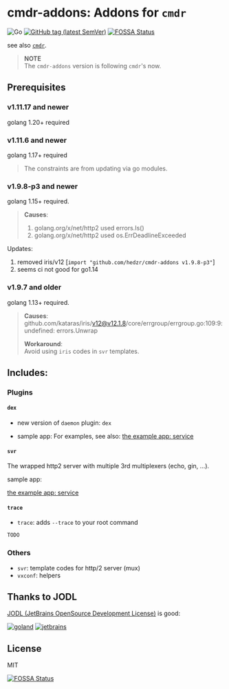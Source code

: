 # cmdr-addons: Addons for `cmdr`

![Go](https://github.com/hedzr/cmdr-addons/workflows/Go/badge.svg)
[![GitHub tag (latest SemVer)](https://img.shields.io/github/tag/hedzr/cmdr-addons.svg?label=release)](https://github.com/hedzr/cmdr-addons/releases)
[![FOSSA Status](https://app.fossa.com/api/projects/git%2Bgithub.com%2Fhedzr%2Fcmdr-addons.svg?type=shield)](https://app.fossa.com/projects/git%2Bgithub.com%2Fhedzr%2Fcmdr-addons?ref=badge_shield)

see also [`cmdr`](https://github.com/hedzr/cmdr).

> **NOTE**  
> The `cmdr-addons` version is following `cmdr`'s now.

## Prerequisites

### v1.11.17 and newer

golang 1.20+ required

### v1.11.6 and newer

golang 1.17+ required

> The constraints are from updating via go modules.

### v1.9.8-p3 and newer

golang 1.15+ required.

> **Causes**:  
> 1. golang.org/x/net/http2 used errors.Is()
> 2. golang.org/x/net/http2 used os.ErrDeadlineExceeded

Updates:
1. removed iris/v12 [`import "github.com/hedzr/cmdr-addons v1.9.8-p3"`]
2. seems ci not good for go1.14

### v1.9.7 and older

golang 1.13+ required.

> **Causes**:  
>   github.com/kataras/iris/v12@v12.1.8/core/errgroup/errgroup.go:109:9: undefined: errors.Unwrap
>
> **Workaround**:  
>   Avoid using `iris` codes in `svr` templates.

## Includes:

### Plugins

#### `dex`

- new version of `daemon` plugin: `dex`

- sample app:
  For examples, see also: [the example app: service](https://github.com/hedzr/cmdr-examples/tree/master/examples/service)

#### `svr`

The wrapped http2 server with multiple 3rd multiplexers (echo, gin, ...).

sample app:

[the example app: service](https://github.com/hedzr/cmdr-examples/tree/master/examples/service)

#### `trace`
- `trace`: adds `--trace` to your root command

```go
TODO
```

### Others

- `svr`: template codes for http/2 server (mux)
- `vxconf`: helpers

## Thanks to JODL

[JODL (JetBrains OpenSource Development License)](https://www.jetbrains.com/community/opensource/) is good:

[![goland](https://gist.githubusercontent.com/hedzr/447849cb44138885e75fe46f1e35b4a0/raw/ca8ac2694906f5650d585263dbabfda52072f707/logo-goland.svg)](https://www.jetbrains.com/?from=hedzr/cmdr-addons)
[![jetbrains](https://gist.githubusercontent.com/hedzr/447849cb44138885e75fe46f1e35b4a0/raw/bedfe6923510405ade4c034c5c5085487532dee4/jetbrains-variant-4.svg)](https://www.jetbrains.com/?from=hedzr/cmdr-addons)

## License

MIT

[![FOSSA Status](https://app.fossa.com/api/projects/git%2Bgithub.com%2Fhedzr%2Fcmdr-addons.svg?type=large)](https://app.fossa.com/projects/git%2Bgithub.com%2Fhedzr%2Fcmdr-addons?ref=badge_large)
